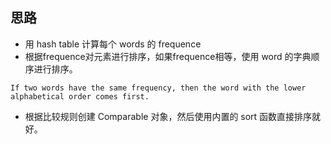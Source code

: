 ## 思路
- 用 hash table 计算每个 words 的 frequence
- 根据frequence对元素进行排序，如果frequence相等，使用 word 的字典顺序进行排序。
```
If two words have the same frequency, then the word with the lower alphabetical order comes first.
```
- 根据比较规则创建 Comparable 对象，然后使用内置的 sort 函数直接排序就好。